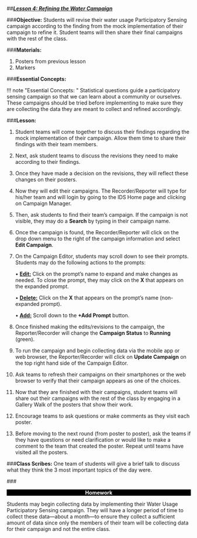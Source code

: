 ##***<u>Lesson 4: Refining the Water Campaign</u>***

###**Objective:**
Students will revise their water usage Participatory Sensing campaign according to the finding from the
mock implementation of their campaign to refine it. Student teams will then share their final campaigns
with the rest of the class.

###**Materials:**
1. Posters from previous lesson
2. Markers

###**Essential Concepts:**

!!! note "Essential Concepts: " 
    Statistical questions guide a participatory sensing campaign so that we can learn about a
    community or ourselves. These campaigns should be tried before implementing to make sure they are collecting
    the data they are meant to collect and refined accordingly.


###**Lesson:**
1. Student teams will come together to discuss their findings regarding the mock implementation of
their campaign. Allow them time to share their findings with their team members.

2. Next, ask student teams to discuss the revisions they need to make according to their findings.

3. Once they have made a decision on the revisions, they will reflect these changes on their posters.

4. Now they will edit their campaigns. The Recorder/Reporter will type for his/her team and will login
by going to the IDS Home page and clicking on Campaign Manager.

5. Then, ask students to find their team’s campaign. If the campaign is not visible, they may do a
**Search** by typing in their campaign name.

6. Once the campaign is found, the Recorder/Reporter will click on the drop down menu to the right
of the campaign information and select **Edit Campaign**.

7. On the Campaign Editor, students may scroll down to see their prompts. Students may do the
following actions to the prompts:

    • **<u>Edit:</u>** Click on the prompt’s name to expand and make changes as needed. To close the
    prompt, they may click on the **X** that appears on the expanded prompt.

    • **<u>Delete:</u>** Click on the **X** that appears on the prompt’s name (non-expanded prompt).

    • **<u>Add:</u>** Scroll down to the **+Add Prompt** button.

8. Once finished making the edits/revisions to the campaign, the Reporter/Recorder will change the
**Campaign Status** to **Running** (green).

9. To run the campaign and begin collecting data via the mobile app or web browser, the
Reporter/Recorder will click on **Update Campaign** on the top right hand side of the Campaign
Editor.

10. Ask teams to refresh their campaigns on their smartphones or the web browser to verify that their
campaign appears as one of the choices.

11. Now that they are finished with their campaigns, student teams will share out their campaigns
with the rest of the class by engaging in a Gallery Walk of the posters that show their work.

12. Encourage teams to ask questions or make comments as they visit each poster.

13. Before moving to the next round (from poster to poster), ask the teams if they have questions or
need clarification or would like to make a comment to the team that created the poster. Repeat
until teams have visited all the posters.

###**Class Scribes:**
One team of students will give a brief talk to discuss what they think the 3 most important topics of the
day were.

###<p style="background: black; color: white; text-align: center;">**Homework**</p>
Students may begin collecting data by implementing their Water Usage Participatory Sensing campaign.
They will have a longer period of time to collect these data—about a month—to ensure they collect a
sufficient amount of data since only the members of their team will be collecting data for their campaign
and not the entire class.